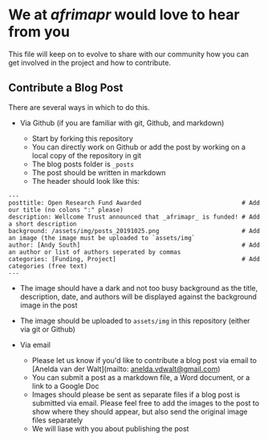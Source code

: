 # We at _afrimapr_ would love to hear from you 

This file will keep on to evolve to share with our community how you can get involved in the project and how to contribute.

## Contribute a Blog Post

There are several ways in which to do this.

- Via Github (if you are familiar with git, Github, and markdown)

  - Start by forking this repository
  - You can directly work on Github or add the post by working on a local copy of the repository in git
  - The blog posts folder is `_posts`
  - The post should be written in markdown
  - The header should look like this:
 
 ```
---
posttitle: Open Research Fund Awarded                            # Add our title (no colons ":" please)
description: Wellcome Trust announced that _afrimapr_ is funded! # Add a short description
background: /assets/img/posts_20191025.png                       # Add an image (the image must be uploaded to `assets/img`
author: [Andy South]                                             # Add an author or list of authors seperated by commas
categories: [Funding, Project]                                   # Add categories (free text)
---
```
  - The image should have a dark and not too busy background as the title, description, date, and authors will be displayed against the background image in the post
  - The image should be uploaded to `assets/img` in this repository (either via git or Github)
 
- Via email

  - Please let us know if you'd like to contribute a blog post via email to [Anelda van der Walt](mailto: anelda.vdwalt@gmail.com)
  - You can submit a post as a markdown file, a Word document, or a link to a Google Doc
  - Images should please be sent as separate files if a blog post is submitted via email. Please feel free to add the images to the post to show where they should appear, but also send the original image files separately
  - We will liase with you about publishing the post
 
